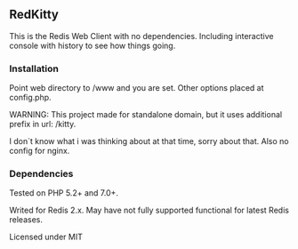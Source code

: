 RedKitty
--------------

This is the Redis Web Client with no dependencies. Including interactive console with history to see how things going.

### Installation ###

Point web directory to /www and you are set. Other options placed at config.php.

WARNING: This project made for standalone domain, but it uses additional prefix in url: /kitty.

I don`t know what i was thinking about at that time, sorry about that. Also no config for nginx.

### Dependencies ###

Tested on PHP 5.2+ and 7.0+.

Writed for Redis 2.x. May have not fully supported functional for latest Redis releases.

Licensed under MIT